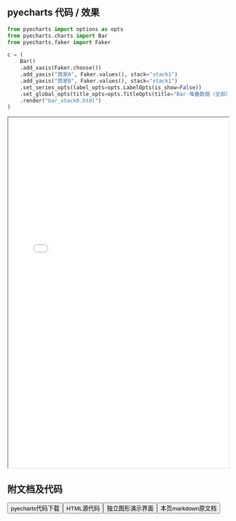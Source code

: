 
## pyecharts 代码 / 效果

```python
from pyecharts import options as opts
from pyecharts.charts import Bar
from pyecharts.faker import Faker

c = (
    Bar()
    .add_xaxis(Faker.choose())
    .add_yaxis("商家A", Faker.values(), stack="stack1")
    .add_yaxis("商家B", Faker.values(), stack="stack1")
    .set_series_opts(label_opts=opts.LabelOpts(is_show=False))
    .set_global_opts(title_opts=opts.TitleOpts(title="Bar-堆叠数据（全部）"))
    .render("bar_stack0.html")
)

```

<iframe width="100%" height="800px" src="/pyecharts/Bar/bar_stack0.html"></iframe>

## 附文档及代码

<a href="https://cdn.jsdelivr.net/gh/wfy-belief/python/docs/pyecharts/Bar/bar_stack0.py"><button class="mybutton">pyecharts代码下载</button></a><a href="https://cdn.jsdelivr.net/gh/wfy-belief/python/docs/pyecharts/Bar/bar_stack0.html"><button class="mybutton">HTML源代码</button></a><a href="https://python.wfyblog.cn/pyecharts/Bar/bar_stack0.html"><button class="mybutton">独立图形演示界面</button></a><a href="https://cdn.jsdelivr.net/gh/wfy-belief/python/docs/pyecharts/Bar/bar_stack0.md"><button class="mybutton">本页markdown原文档</button></a>